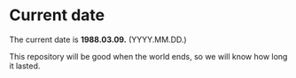 # Current date

The current date is **1988.03.09.** (YYYY.MM.DD.)

This repository will be good when the world ends, so we will know how long it lasted.